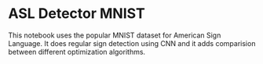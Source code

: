 # ASL Detector MNIST

This notebook uses the popular MNIST dataset for American Sign Language. It does regular sign detection using CNN and it adds comparision between different optimization algorithms.
